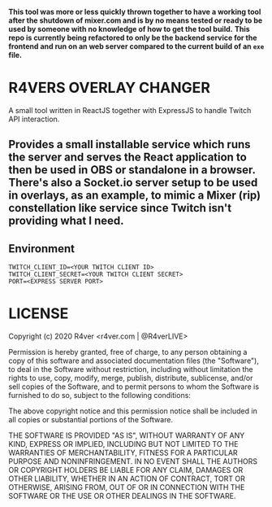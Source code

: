 **This tool was more or less quickly thrown together to have a working tool after the shutdown of mixer.com and is by no means tested or ready to be used by someone with no knowledge of how to get the tool build.**
**This repo is currently being refactored to only be the backend service for the frontend and run on an web server compared to the current build of an `exe` file.**

# R4VERS OVERLAY CHANGER
A small tool written in ReactJS together with ExpressJS to handle Twitch API interaction.

Provides a small installable service which runs the server and serves the React application to then be used in OBS or standalone in a browser.
There's also a Socket.io server setup to be used in overlays, as an example, to mimic a Mixer (rip) constellation like service since Twitch isn't providing what I need.
---
## Environment
```
TWITCH_CLIENT_ID=<YOUR TWITCH CLIENT ID>
TWITCH_CLIENT_SECRET=<YOUR TWITCH CLIENT SECRET>
PORT=<EXPRESS SERVER PORT>
```

# LICENSE
Copyright (c) 2020 R4ver <r4ver.com | @R4verLIVE>

Permission is hereby granted, free of charge, to any person obtaining a copy
of this software and associated documentation files (the "Software"), to deal
in the Software without restriction, including without limitation the rights
to use, copy, modify, merge, publish, distribute, sublicense, and/or sell
copies of the Software, and to permit persons to whom the Software is
furnished to do so, subject to the following conditions:

The above copyright notice and this permission notice shall be included in all
copies or substantial portions of the Software.

THE SOFTWARE IS PROVIDED "AS IS", WITHOUT WARRANTY OF ANY KIND, EXPRESS OR
IMPLIED, INCLUDING BUT NOT LIMITED TO THE WARRANTIES OF MERCHANTABILITY,
FITNESS FOR A PARTICULAR PURPOSE AND NONINFRINGEMENT. IN NO EVENT SHALL THE
AUTHORS OR COPYRIGHT HOLDERS BE LIABLE FOR ANY CLAIM, DAMAGES OR OTHER
LIABILITY, WHETHER IN AN ACTION OF CONTRACT, TORT OR OTHERWISE, ARISING FROM,
OUT OF OR IN CONNECTION WITH THE SOFTWARE OR THE USE OR OTHER DEALINGS IN THE
SOFTWARE.
